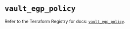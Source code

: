 # `vault_egp_policy`

Refer to the Terraform Registry for docs: [`vault_egp_policy`](https://registry.terraform.io/providers/hashicorp/vault/4.3.0/docs/resources/egp_policy).

